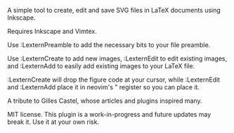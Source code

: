 A simple tool to create, edit and save SVG files in LaTeX documents using Inkscape.

Requires Inkscape and Vimtex.

Use :LexternPreamble to add the necessary bits to your file preamble.

Use :LexternCreate to add new images, :LexternEdit to edit existing images, and :LexternAdd to easily add existing images to your LaTeX file.

:LexternCreate will drop the figure code at your cursor, while :LexternEdit and :LexternAdd place it in neovim's " register so you can place it.

A tribute to Gilles Castel, whose articles and plugins inspired many.

MIT license. This plugin is a work-in-progress and future updates may break it. Use it at your own risk.
